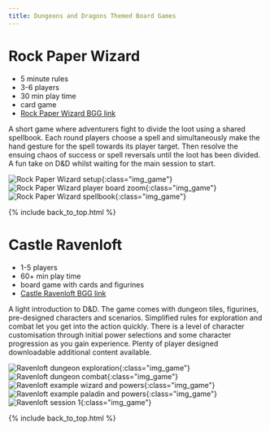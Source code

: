 ```yaml
---
title: Dungeons and Dragons Themed Board Games
---
```


# Rock Paper Wizard

* 5 minute rules
* 3-6 players
* 30 min play time
* card game
* [Rock Paper Wizard BGG link](https://boardgamegeek.com/boardgame/207062/dungeons-dragons-rock-paper-wizard)

A short game where adventurers fight to divide the loot using a shared spellbook. Each round players choose a spell and simultaneously make the hand gesture for the spell towards its player target. Then resolve the ensuing chaos of success or spell reversals until the loot has been divided. A fun take on D&D whilst waiting for the main session to start.

![Rock Paper Wizard setup](/images/rockpaperwizard_01.jpg "Rock Paper Wizard setup"){:class="img_game"}
![Rock Paper Wizard player board zoom](/images/rockpaperwizard_02.jpg "Rock Paper Wizard player board zoom"){:class="img_game"}
![Rock Paper Wizard spellbook](/images/rockpaperwizard_03.jpg "Rock Paper Wizard spellbook"){:class="img_game"}

{% include back_to_top.html %}

# Castle Ravenloft

* 1-5 players
* 60+ min play time
* board game with cards and figurines
* [Castle Ravenloft BGG link](https://boardgamegeek.com/boardgame/59946/dungeons-dragons-castle-ravenloft-board-game)

A light introduction to D&D. The game comes with dungeon tiles, figurines, pre-designed characters and scenarios. Simplified rules for exploration and combat let you get into the action quickly. There is a level of character customisation through initial power selections and some character progression as you gain experience. Plenty of player designed downloadable additional content available.

![Ravenloft dungeon exploration](/images/ravenloft_10.jpg "Ravenloft dungeon exploration"){:class="img_game"}
![Ravenloft dungeon combat](/images/ravenloft_11.jpg "Ravenloft dungeon combat"){:class="img_game"}
![Ravenloft example wizard and powers](/images/ravenloft_05.jpg "Ravenloft example wizard and powers"){:class="img_game"}
![Ravenloft example paladin and powers](/images/ravenloft_06.jpg "Ravenloft example paladin and powers"){:class="img_game"}
![Ravenloft session 1](/images/ravenloft_session_01.jpg "Ravenloft session 1"){:class="img_game"}

{% include back_to_top.html %}
